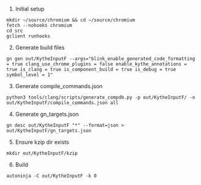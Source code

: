 1. Initial setup
```
mkdir ~/source/chromium && cd ~/source/chromium
fetch --nohooks chromium
cd src
gclient runhooks
```

2. Generate build files
```
gn gen out/KytheInputF --args="blink_enable_generated_code_formatting = true clang_use_chrome_plugins = false enable_kythe_annotations = true is_clang = true is_component_build = true is_debug = true symbol_level = 1"
```

3. Generate compile_commands.json
```
python3 tools/clang/scripts/generate_compdb.py -p out/KytheInputF/ -o out/KytheInputF/compile_commands.json all
```

4. Generate gn_targets.json
```
gn desc out/KytheInputF "*" --format=json > out/KytheInputF/gn_targets.json
```

5. Ensure kzip dir exists
```
mkdir out/KytheInputF/kzip
```

6. Build
```
autoninja -C out/KytheInputF -k 0
```